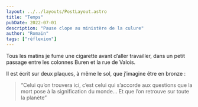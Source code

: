 ```yaml
---
layout: ../../layouts/PostLayout.astro
title: "Temps"
pubDate: 2022-07-01
description: "Pause clope au ministère de la culure"
author: "Romain"
tags: ["réflexion"]
---
```


Tous les matins je fume une cigarette avant d’aller travailler, dans un petit passage entre les colonnes Buren et la rue de Valois.

Il est écrit sur deux plaques, à même le sol, que j’imagine être en bronze :

> “Celui qu’on trouvera ici, c’est celui qui s’accorde aux questions que la mort pose à la signification du monde…
> Et que l’on retrouve sur toute la planète”
